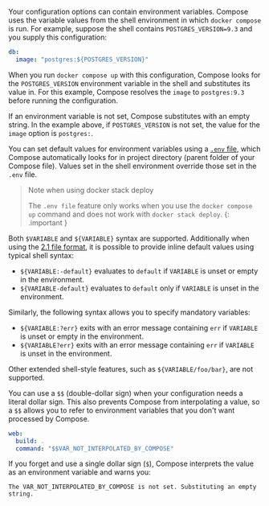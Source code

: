 Your configuration options can contain environment variables. Compose uses the
variable values from the shell environment in which `docker compose` is run. For
example, suppose the shell contains `POSTGRES_VERSION=9.3` and you supply this
configuration:

```yaml
db:
  image: "postgres:${POSTGRES_VERSION}"
```

When you run `docker compose up` with this configuration, Compose looks for the
`POSTGRES_VERSION` environment variable in the shell and substitutes its value
in. For this example, Compose resolves the `image` to `postgres:9.3` before
running the configuration.

If an environment variable is not set, Compose substitutes with an empty
string. In the example above, if `POSTGRES_VERSION` is not set, the value for
the `image` option is `postgres:`.

You can set default values for environment variables using a
[`.env` file](/compose/env-file/), which Compose automatically looks for in
project directory (parent folder of your Compose file). 
Values set in the shell environment override those set in the `.env` file.

> Note when using docker stack deploy
>
> The `.env file` feature only works when you use the `docker compose up` command
> and does not work with `docker stack deploy`.
{: .important }

Both `$VARIABLE` and `${VARIABLE}` syntax are supported. Additionally when using
the [2.1 file format](/compose/compose-file/compose-versioning/#version-21), it is possible to
provide inline default values using typical shell syntax:

- `${VARIABLE:-default}` evaluates to `default` if `VARIABLE` is unset or
  empty in the environment.
- `${VARIABLE-default}` evaluates to `default` only if `VARIABLE` is unset
  in the environment.

Similarly, the following syntax allows you to specify mandatory variables:

- `${VARIABLE:?err}` exits with an error message containing `err` if
  `VARIABLE` is unset or empty in the environment.
- `${VARIABLE?err}` exits with an error message containing `err` if
  `VARIABLE` is unset in the environment.

Other extended shell-style features, such as `${VARIABLE/foo/bar}`, are not
supported.

You can use a `$$` (double-dollar sign) when your configuration needs a literal
dollar sign. This also prevents Compose from interpolating a value, so a `$$`
allows you to refer to environment variables that you don't want processed by
Compose.

```yaml
web:
  build: .
  command: "$$VAR_NOT_INTERPOLATED_BY_COMPOSE"
```

If you forget and use a single dollar sign (`$`), Compose interprets the value
as an environment variable and warns you:

```console
The VAR_NOT_INTERPOLATED_BY_COMPOSE is not set. Substituting an empty string.
```
